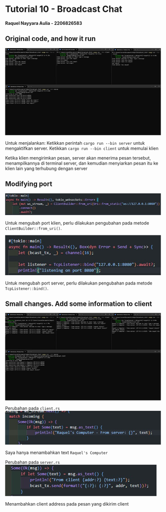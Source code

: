 # Tutorial 10 - Broadcast Chat

#### Raquel Nayyara Aulia - 2206826583

## Original code, and how it run
![Original code, and how it run](assets/images/Original%20code,%20and%20how%20it%20run.jpg)

Untuk menjalankan: Ketikkan perintah `cargo run --bin server` untuk mengaktifkan server. Ketikkan `cargo run --bin client` untuk memulai klien

Ketika klien mengirimkan pesan, server akan menerima pesan tersebut, menampilkannya di terminal server, dan kemudian menyiarkan pesan itu ke klien lain yang terhubung dengan server

## Modifying port
![Modifying port](assets/images/Client.jpg)

Untuk mengubah port klien, perlu dilakukan pengubahan pada metode `ClientBuilder::from_uri()`.

![Modifying port](assets/images/Server.jpg)

Untuk mengubah port server, perlu dilakukan pengubahan pada metode `TcpListener::bind()`.

## Small changes. Add some information to client
![Small changes. Add some information to client](assets/images/Small%20changes.%20Add%20some%20information%20to%20client.jpg)

Perubahan pada `client.rs`
![Small changes. Add some information to client](assets/images/Client2.jpg)

Saya hanya menambahkan text `Raquel's Computer`

Perubahan pada `server.rs`
![Small changes. Add some information to server](assets/images/Server2.jpg)

Menambahkan client address pada pesan yang dikirim client